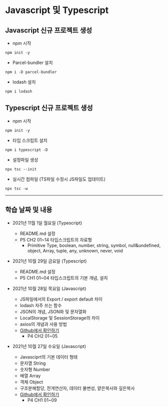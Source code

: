 
# Javascript 및 Typescript
 
## Javascript 신규 프로젝트 생성

- npm 시작
```git
npm init -y
```
- Parcel-bundler 설치
```git
npm i -D parcel-bundler
```
- lodash 설치
```git
npm i lodash
```

## Typescript 신규 프로젝트 생성

- npm 시작
```git
npm init -y
```
- 타입 스크립트 설치
```git
npm i typescript -D
```
- 설정파일 생성
```git
npx tsc --init
```
- 실시간 컴파일 (TS파일 수정시 JS파일도 업데이트)
```git
npx tsc -w
```

---
## 학습 날짜 및 내용  
  - 2021년 11월 1일 월요일 (Typescript)   
      - README.md 설정
      - P5 CH2 01~14 타입스크립트의 자료형
        - Primitive Type, boolean, number, string, symbol, null&undefined, object, Array, tuple, any, unknown, never, void
  - 2021년 10월 29일 금요일 (Typescript)   
      - README.md 설정
      - P5 CH1 01~04 타입스크립트의 기본 개념, 설치

  - 2021년 10월 28일 목요일 (Javascript)
      - JS파일에서의 Export / export default 차이
      - lodash 자주 쓰는 함수
      - JSON의 개념, JSON화 및 문자열화
      - LocalStorage 및 SessionStorage의 차이
      - axios의 개념과 사용 방법
      - [Github에서 확인하기](https://github.com/choi-solyi/startJsTs/tree/master/javascript)
        - P4 CH2 01~05

  - 2021년 10월 27일 수요일 (Javascript)
      - Javasciprt의 기본 데이터 형태
      - 문자열 String
      - 숫자형 Number
      - 배열 Array
      - 객체 Object
      - 구조분해할당, 전개연산자, 데이터 불변성, 얕은복사와 깊은복사
      - [Github에서 확인하기](https://github.com/choi-solyi/startJsTs/tree/master/javascript)
        - P4 CH1 01~09